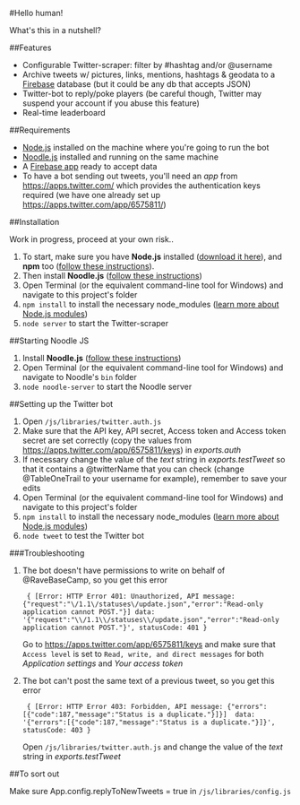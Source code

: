 #Hello human!

What's this in a nutshell?


##Features
* Configurable Twitter-scraper: filter by #hashtag and/or @username
* Archive tweets w/ pictures, links, mentions, hashtags & geodata to a [Firebase](https://www.firebase.com/) database (but it could be any db that accepts JSON)
* Twitter-bot to reply/poke players (be careful though, Twitter may suspend your account if you abuse this feature)
* Real-time leaderboard

##Requirements

* [Node.js](http://nodejs.org/download/) installed on the machine where you're going to run the bot
* [Noodle.js](http://noodlejs.com/#download) installed and running on the same machine
* A [Firebase app](https://www.firebase.com/account/) ready to accept data
* To have a bot sending out tweets, you'll need an *app* from https://apps.twitter.com/ which provides the authentication keys required (we have one already set up https://apps.twitter.com/app/6575811/)

##Installation

Work in progress, proceed at your own risk..

1. To start, make sure you have **Node.js** installed ([download it here](http://nodejs.org/download/)), and **npm** too ([follow these instructions](http://blog.nodejitsu.com/npm-cheatsheet/#Installing_npm)).
2. Then install **Noodle.js** ([follow these instructions](http://noodlejs.com/#Server-quick-start))
3. Open Terminal (or the equivalent command-line tool for Windows) and navigate to this project's folder
4. `npm install` to install the necessary node_modules ([learn more about Node.js modules](http://nodejs.org/docs/v0.4.1/api/modules.html))
5. `node server` to start the Twitter-scraper

##Starting Noodle JS

1. Install **Noodle.js** ([follow these instructions](http://noodlejs.com/#Server-quick-start))
2. Open Terminal (or the equivalent command-line tool for Windows) and navigate to Noodle's `bin` folder
3. `node noodle-server` to start the Noodle server


##Setting up the Twitter bot

1. Open `/js/libraries/twitter.auth.js`
2. Make sure that the API key, API secret, Access token and Access token secret are set correctly (copy the values from https://apps.twitter.com/app/6575811/keys) in *exports.auth*
2. If necessary change the value of the *text* string in *exports.testTweet* so that it contains a @twitterName that you can check (change @TableOneTrail to your username for example), remember to save your edits
3. Open Terminal (or the equivalent command-line tool for Windows) and navigate to this project's folder
4. `npm install` to install the necessary node_modules ([learn more about Node.js modules](http://nodejs.org/docs/v0.4.1/api/modules.html))
5. `node tweet` to test the Twitter bot

###Troubleshooting

1. The bot doesn't have permissions to write on behalf of @RaveBaseCamp, so you get this error

        { [Error: HTTP Error 401: Unauthorized, API message: {"request":"\/1.1\/statuses\/update.json","error":"Read-only application cannot POST."}] data: '{"request":"\\/1.1\\/statuses\\/update.json","error":"Read-only application cannot POST."}', statusCode: 401 } 
   
   Go to https://apps.twitter.com/app/6575811/keys and make sure that `Access level` is set to 	`Read, write, and direct messages` for both *Application settings* and *Your access token*
   
2. The bot can't post the same text of a previous tweet, so you get this error

        { [Error: HTTP Error 403: Forbidden, API message: {"errors":[{"code":187,"message":"Status is a duplicate."}]}]  data: '{"errors":[{"code":187,"message":"Status is a duplicate."}]}', statusCode: 403 }
        
   Open `/js/libraries/twitter.auth.js` and change the value of the *text* string in *exports.testTweet*
   
   
   
##To sort out

Make sure App.config.replyToNewTweets = true in `/js/libraries/config.js`   

